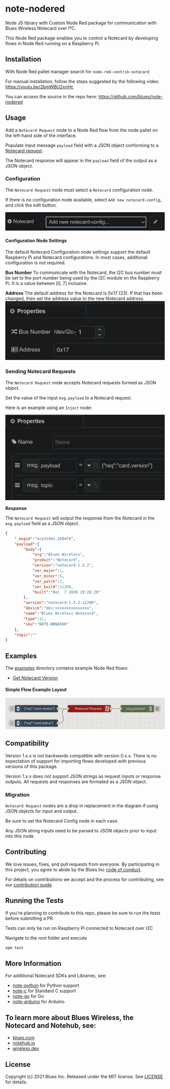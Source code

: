 ﻿# note-nodered

Node JS library with Custom Node Red package for communication with Blues Wireless Notecard over I²C.

This Node Red package enables you to control a Notecard by developing flows in Node Red running on a Raspberry Pi.

## Installation

With Node Red pallet manager search for `node-red-contrib-notecard`

For manual installation, follow the steps suggested by the following video:
  https://youtu.be/2bmWBU2xnHc

You can access the source in the repo here:
https://github.com/blues/note-nodered 

## Usage

Add a `Notecard Request` node to a Node Red flow from the node pallet on the left-hand side of the interface.

Populate input message `payload` field with a JSON object conforming to a [Notecard request](https://dev.blues.io/reference/complete-api-reference/introduction/).

The Notecard response will appear in the `payload` field of the output as a JSON object.

### Configuration
The `Notecard Request` node must select a `Notecard` configuration node.

If there is no configuration node available, select `Add new notecard-config`, and click the edit button.

![Notecard Config Node](images/notecard-config-screenshot.png)

#### Configuration Node Settings
The default Notecard Configuration node settings support the default Raspberry Pi and Notecard configurations.
In most cases, additional configuration is not required.

__Bus Number__
To communicate with the Notecard, the I2C bus number must be set to the port number being used by the I2C module on the Raspberry Pi.  It is a value between [0, 7] inclusive.

__Address__
The default address for the Notecard is 0x17 (23).  If that has been changed, then set the address value to the new Notecard address.
![Communication Settings](images/notecard_request_comms_properties.png)


### Sending Notecard Requests
The `Notecard Request` node accepts Notecard requests formed as JSON object.

Set the value of the input  `msg.payload` to a Notecard request.

Here is an example using an `Inject` node:

![Message Payload](images/notecard_request_payload.png)

__Response__

The `Notecard Request` will output the response from the Notecard in the `msg.payload` field as a JSON object.

```json
{
    "_msgid":"ece314b1.2b8478",
    "payload":{
        "body":{
            "org":"Blues Wireless",
            "product":"Notecard",
            "version":"notecard-1.5.2",
            "ver_major":1,
            "ver_minor":5,
            "ver_patch":2,
            "ver_build":12200,
            "built":"Dec  7 2020 19:28:29"
        },
        "version":"notecard-1.5.2.12200",
        "device":"dev:xxxxxxxxxxxxxxx",
        "name":"Blues Wireless Notecard",
        "type":11,
        "sku":"NOTE-NBNA500"
    },
    "topic":""
}
```

## Examples
The [examples](examples/) directory contains example Node Red flows:

- [Get Notecard Version](examples/notecard-version-request.json)


#### Simple Flow Example Layout
![Simple Notecard Request Flow](images/example-layout-screenshot.png)

## Compatibility
Version 1.x.x is not backwards compatible with version 0.x.x.  There is no expectation of support for importing flows developed with previous versions of this package.

Version 1.x.x does *not* support JSON strings as request inputs or response outputs.  All requests and responses are formated as a JSON object.

### Migration
`Notecard Request` nodes are a drop in replacement in the diagram if using JSON objects for input and output.  

Be sure to set the Notecard Config node in each case.  

Any JSON string inputs need to be parsed to JSON objects prior to input into this node.

## Contributing

We love issues, fixes, and pull requests from everyone. By participating in this project, you agree to abide by the Blues Inc [code of conduct](https://blues.github.io/opensource/code-of-conduct).

For details on contributions we accept and the process for contributing, see our [contribution guide](CONTRIBUTING.md).

## Running the Tests

If you're planning to contribute to this repo, please be sure to run the tests before submitting a PR. 

Tests can only be run on Raspberry Pi connected to Notecard over I2C

Navigate to the root folder and execute

```bash
npm test
```

## More Information

For additional Notecard SDKs and Libraries, see:

* [note-python](https://blues.github.io/opensource/code-of-conduct) for Python support
* [note-c](https://github.com/blues/note-c) for Standard C support
* [note-go](https://github.com/blues/note-go) for Go
* [note-arduino](https://github.com/blues/note-arduino) for Arduino 

## To learn more about Blues Wireless, the Notecard and Notehub, see:

* [blues.com](https://blues.com)
* [notehub.io][Notehub]
* [wireless.dev](https://wireless.dev)

## License

Copyright (c) 2021 Blues Inc. Released under the MIT license. See [LICENSE](LICENSE) for details.

[code of conduct]: https://blues.github.io/opensource/code-of-conduct
[Notehub]: https://notehub.io
